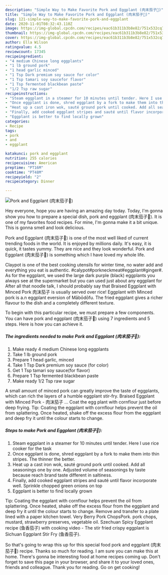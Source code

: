 ```yaml
---
description: "Simple Way to Make Favorite Pork and Eggplant (肉末茄子🍆)"
title: "Simple Way to Make Favorite Pork and Eggplant (肉末茄子🍆)"
slug: 121-simple-way-to-make-favorite-pork-and-eggplant
date: 2020-11-01T08:32:43.110Z
image: https://img-global.cpcdn.com/recipes/eac61b311b3b8e82/751x532cq70/pork-and-eggplant-肉末茄子🍆-recipe-main-photo.jpg
thumbnail: https://img-global.cpcdn.com/recipes/eac61b311b3b8e82/751x532cq70/pork-and-eggplant-肉末茄子🍆-recipe-main-photo.jpg
cover: https://img-global.cpcdn.com/recipes/eac61b311b3b8e82/751x532cq70/pork-and-eggplant-肉末茄子🍆-recipe-main-photo.jpg
author: Ella Wilson
ratingvalue: 4.5
reviewcount: 17345
recipeingredient:
- "4 medium Chinese long eggplants"
- "1 lb ground pork"
- "1 head garlic minced"
- "1 Tsp Dark premium soy sauce for color"
- "1 Tsp tamari soy saucefor flavor"
- "1 Tsp fermented blackbean paste"
- "1/2 Tsp raw sugar"
recipeinstructions:
- "Steam eggplant in a steamer for 10 minutes until tender. Here I use rice cooker for the task"
- "Once eggplant is done, shred eggplant by a fork to make them into thin stripes. The thinner the better."
- "Heat up a cast iron wok, sauté ground pork until cooked. Add all seasonings one by one. Adjusted volume of seasonings by taste because reach brand taste different in saltiness."
- "Finally, add cooked eggplant stripes and sauté until flavor incorporate well. Sprinkle chopped green onions on top"
- "Eggplant is better to find locally grown"
categories:
- Recipe
tags:
- pork
- and
- eggplant

katakunci: pork and eggplant 
nutrition: 255 calories
recipecuisine: American
preptime: "PT16M"
cooktime: "PT48M"
recipeyield: "2"
recipecategory: Dinner

---
```



![Pork and Eggplant (肉末茄子🍆)](https://img-global.cpcdn.com/recipes/eac61b311b3b8e82/751x532cq70/pork-and-eggplant-肉末茄子🍆-recipe-main-photo.jpg)

Hey everyone, hope you are having an amazing day today. Today, I'm gonna show you how to prepare a special dish, pork and eggplant (肉末茄子🍆). It is one of my favorites food recipes. For mine, I'm gonna make it a bit unique. This is gonna smell and look delicious.

Pork and Eggplant (肉末茄子🍆) is one of the most well liked of current trending foods in the world. It is enjoyed by millions daily. It's easy, it is quick, it tastes yummy. They are nice and they look wonderful. Pork and Eggplant (肉末茄子🍆) is something which I have loved my whole life.

Claypot is one of the best cooking utensils for winter time, no water add and everything you eat is authentic. #calypot#porkneckmeat#eggplant#ginger#. As for the eggplant, we used the large dark purple (black) eggplants you always see at the supermarket but you can used just about any eggplant for After all that noodle talk, I should probably say that Braised Eggplant with Minced Pork 肉沫茄子 is usually served over rice! Eggplant with Minced pork is a.n eggplant eversion of Mābōdōfu. The fried eggplant gives a richer flavour to the dish and a completely different texture.


To begin with this particular recipe, we must prepare a few components. You can have pork and eggplant (肉末茄子🍆) using 7 ingredients and 5 steps. Here is how you can achieve it.

<!--inarticleads1-->

##### The ingredients needed to make Pork and Eggplant (肉末茄子🍆):

1. Make ready 4 medium Chinese long eggplants
1. Take 1 lb ground pork
1. Prepare 1 head garlic, minced
1. Take 1 Tsp Dark premium soy sauce (for color)
1. Get 1 Tsp tamari soy sauce(for flavor)
1. Prepare 1 Tsp fermented blackbean paste
1. Make ready 1/2 Tsp raw sugar


A small amount of minced pork can greatly improve the taste of eggplants, which can rich the layers of a humble eggplant stir-fry. Braised Eggplant with Minced Pork - 肉沫茄子 … Coat the egg plant with cornflour just before deep frying. Tip: Coating the eggplant with cornflour helps prevent the oil from splattering. Once heated, shake off the excess flour from the eggplant and deep fry it until the colour starts to change. 

<!--inarticleads2-->

##### Steps to make Pork and Eggplant (肉末茄子🍆):

1. Steam eggplant in a steamer for 10 minutes until tender. Here I use rice cooker for the task
1. Once eggplant is done, shred eggplant by a fork to make them into thin stripes. The thinner the better.
1. Heat up a cast iron wok, sauté ground pork until cooked. Add all seasonings one by one. Adjusted volume of seasonings by taste because reach brand taste different in saltiness.
1. Finally, add cooked eggplant stripes and sauté until flavor incorporate well. Sprinkle chopped green onions on top
1. Eggplant is better to find locally grown


Tip: Coating the eggplant with cornflour helps prevent the oil from splattering. Once heated, shake off the excess flour from the eggplant and deep fry it until the colour starts to change. Remove and transfer to a plate lined with a paper kitchen towel. Very Berry Pork ChopsPork. pork chops, mustard, strawberry preserves, vegetable oil. Szechuan Spicy Eggplant recipe (鱼香茄子) with cooking video - The stir fried crispy eggplant is Sichuan Eggplant Stir Fry (鱼香茄子). 

So that's going to wrap this up for this special food pork and eggplant (肉末茄子🍆) recipe. Thanks so much for reading. I am sure you can make this at home. There's gonna be interesting food at home recipes coming up. Don't forget to save this page in your browser, and share it to your loved ones, friends and colleague. Thank you for reading. Go on get cooking!
